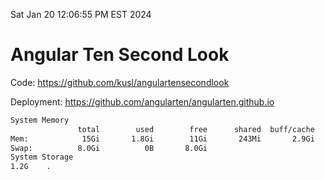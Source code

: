 Sat Jan 20 12:06:55 PM EST 2024

# Angular Ten Second Look

Code: https://github.com/kusl/angulartensecondlook

Deployment: https://github.com/angularten/angularten.github.io

```bash
System Memory
               total        used        free      shared  buff/cache   available
Mem:            15Gi       1.8Gi        11Gi       243Mi       2.9Gi        13Gi
Swap:          8.0Gi          0B       8.0Gi
System Storage
1.2G	.
```
